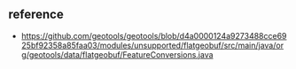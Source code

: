 ## reference
- https://github.com/geotools/geotools/blob/d4a0000124a9273488cce6925bf92358a85faa03/modules/unsupported/flatgeobuf/src/main/java/org/geotools/data/flatgeobuf/FeatureConversions.java